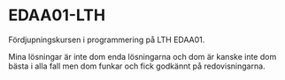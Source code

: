 # EDAA01-LTH
Fördjupningskursen i programmering på LTH EDAA01.
<p>
Mina lösningar är inte dom enda lösningarna och dom är 
kanske inte dom bästa i alla fall men dom funkar och 
fick godkännt på redovisningarna.
</p>

